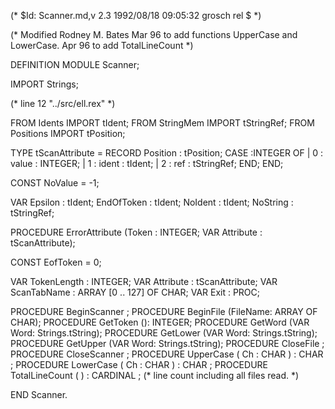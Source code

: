 
(* $Id: Scanner.md,v 2.3 1992/08/18 09:05:32 grosch rel $ *)

(* Modified Rodney M. Bates 
   Mar 96 to add functions UpperCase and LowerCase. 
   Apr 96 to add TotalLineCount 
*)

DEFINITION MODULE Scanner;

IMPORT Strings;

(* line 12 "../src/ell.rex" *)
 
FROM Idents	IMPORT tIdent;
FROM StringMem	IMPORT tStringRef;
FROM Positions	IMPORT tPosition;

TYPE tScanAttribute = RECORD
		     Position : tPosition;
		     CASE :INTEGER OF
		     | 0 : value : INTEGER;
		     | 1 : ident : tIdent;
		     | 2 : ref   : tStringRef;
		     END;
		   END;

CONST NoValue = -1;

VAR
  Epsilon	: tIdent;
  EndOfToken	: tIdent;
  NoIdent	: tIdent;
  NoString	: tStringRef;

PROCEDURE ErrorAttribute (Token : INTEGER; VAR Attribute : tScanAttribute);


CONST EofToken	= 0;

VAR TokenLength	: INTEGER;
VAR Attribute	: tScanAttribute;
VAR ScanTabName	: ARRAY [0 .. 127] OF CHAR;
VAR Exit	: PROC;

PROCEDURE BeginScanner	;
PROCEDURE BeginFile	(FileName: ARRAY OF CHAR);
PROCEDURE GetToken	(): INTEGER;
PROCEDURE GetWord	(VAR Word: Strings.tString);
PROCEDURE GetLower	(VAR Word: Strings.tString);
PROCEDURE GetUpper	(VAR Word: Strings.tString);
PROCEDURE CloseFile	;
PROCEDURE CloseScanner	;
PROCEDURE UpperCase ( Ch : CHAR ) : CHAR ; 
PROCEDURE LowerCase ( Ch : CHAR ) : CHAR ; 
PROCEDURE TotalLineCount ( ) : CARDINAL ; 
  (* line count including all files read. *) 

END Scanner.
